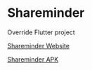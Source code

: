# Shareminder
Override Flutter project

[Shareminder Website](https://sathviksaya.github.io/shareminder-hosted/)

[Shareminder APK](https://drive.google.com/file/d/1-b_25O89c0PvYLXiAWSIagoHr7IAicwF/view?usp=sharing)
